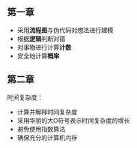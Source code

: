 ## 第一章

* 采用**流程图**与伪代码对想法进行建模
* 根据**逻辑**判断对错
* 对事物进行计算**计数**
* 安全地计算**概率**


## 第二章

时间复杂度：

* 计算并解释时间复杂度
* 采用华丽的大O符号表示时间复杂度的增长
* 避免使用指数算法
* 确保充分的计算机内存
